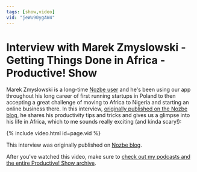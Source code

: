 ```yaml
---
tags: [show,video]
vid: "jeWu90ygAW4"
---
```


# Interview with Marek Zmyslowski - Getting Things Done in Africa - Productive! Show

Marek Zmyslowski is a long-time [Nozbe user][n] and he's been using our app throughout his long career of first running startups in Poland to then accepting a great challenge of moving to Africa to Nigeria and starting an online business there. In this interview, [originally published on the Nozbe blog][b], he shares his productivity tips and tricks and gives us a glimpse into his life in Africa, which to me sounds really exciting (and kinda scary!):

{% include video.html id=page.vid %}

<!--More-->

This interview was originally published on [Nozbe blog][b].

After you've watched this video, make sure to [check out my podcasts and the entire Productive! Show archive](https://sliwinski.com/show).

[b]: https://nozbe.com/blog/interview-marek-zmyslowski/
[n]: https://nozbe.com
[h]: https://nozbe.how